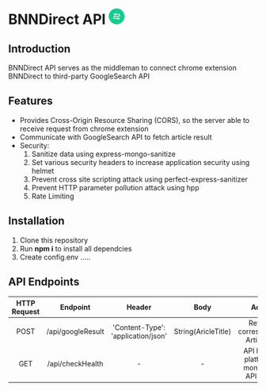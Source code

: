# BNNDirect API ![alt text](https://github.com/weiliang8/BNNDirect/blob/master/assert/icons/icon32.png "BNNDirect")

## Introduction
BNNDirect API serves as the middleman to connect chrome extension BNNDirect to third-party GoogleSearch API

## Features
* Provides Cross-Origin Resource Sharing (CORS), so the server able to receive request from chrome extension
* Communicate with GoogleSearch API to fetch article result
* Security:
    1. Sanitize data using express-mongo-sanitize
    2. Set various security headers to increase application security using helmet
    3. Prevent cross site scripting attack using perfect-express-sanitizer
    4. Prevent HTTP parameter pollution attack using hpp
    5. Rate Limiting



## Installation
1. Clone this repository
2. Run **npm i** to install all dependcies
3. Create config.env .....

## API Endpoints
| HTTP Request | Endpoint | Header | Body | Action |
|:------------:|:--------:|:------:|:----:|:------:|
| POST | /api/googleResult |        'Content-Type': 'application/json'| String(AricleTitle) | Retrieve corresponding Article Url |
| GET | /api/checkHealth | - | - |  API hosting platform to monitor the API status |
